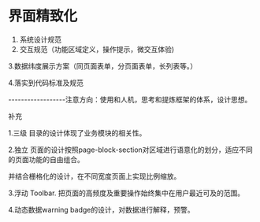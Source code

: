 # 界面精致化

1. 系统设计规范
2. 交互规范（功能区域定义，操作提示，微交互体验\)

3.数据纬度展示方案（同页面表单，分页面表单，长列表等。）

4.落实到代码标准及规范

------------------注意方向：使用和人机，思考和提炼框架的体系，设计思想。

补充

1.三级 目录的设计体现了业务模块的相关性。

2.独立 页面的设计按照page-block-section对区域进行语意化的划分，适应不同的页面功能的自由组合。

并结合栅格化的设计，在不同宽度页面上实现比例缩放。

3.浮动 Toolbar. 把页面的高频度及重要操作始终集中在用户最近可及的范围。

4.动态数据warning badge的设计，对数据进行解释，预警。



